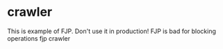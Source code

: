 # crawler
This is example of FJP. Don't use it in production! FJP is bad for blocking operations
fjp crawler
